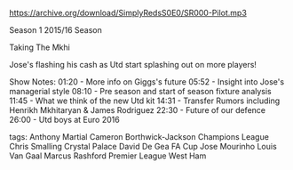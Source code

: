 https://archive.org/download/SimplyRedsS0E0/SR000-Pilot.mp3

Season 1
2015/16 Season

Taking The Mkhi

Jose's flashing his cash as Utd start splashing out on more players!

Show Notes:
01:20 - More info on Giggs's future
05:52 - Insight into Jose's managerial style
08:10 - Pre season and start of season fixture analysis
11:45 - What we think of the new Utd kit
14:31 - Transfer Rumors including Henrikh Mkhitaryan & James Rodriguez
22:30 - Future of our defence
26:00 - Utd boys at Euro 2016

tags:
 Anthony Martial
 Cameron Borthwick-Jackson
 Champions League
 Chris Smalling
 Crystal Palace
 David De Gea
 FA Cup
 Jose Mourinho
 Louis Van Gaal
 Marcus Rashford
 Premier League
 West Ham